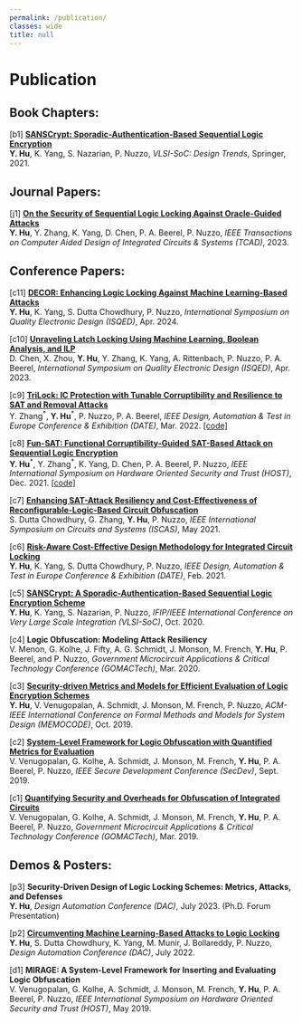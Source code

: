 ```yaml
---
permalink: /publication/
classes: wide
title: null
---
```


# Publication

## Book Chapters:

[b1] [**SANSCrypt: Sporadic-Authentication-Based Sequential Logic Encryption**](https://doi.org/10.1007/978-3-030-81641-4_12)\
**Y. Hu**, K. Yang, S. Nazarian, P. Nuzzo, *VLSI-SoC: Design Trends*, Springer, 2021. 

## Journal Papers: 

[j1] [**On the Security of Sequential Logic Locking Against Oracle-Guided Attacks**](https://doi.org/10.1109/TCAD.2023.3253428)\
**Y. Hu**, Y. Zhang, K. Yang, D. Chen, P. A. Beerel, P. Nuzzo, *IEEE Transactions on Computer Aided Design of Integrated Circuits & Systems (TCAD)*, 2023. 

## Conference Papers: 

[c11] [**DECOR: Enhancing Logic Locking Against Machine Learning-Based Attacks**](https://arxiv.org/abs/2403.01789)\
**Y. Hu**, K. Yang, S. Dutta Chowdhury, P. Nuzzo, *International Symposium on Quality Electronic Design (ISQED)*, Apr. 2024. 

[c10] [**Unraveling Latch Locking Using Machine Learning, Boolean Analysis, and ILP**](https://arxiv.org/abs/2305.00107)\
D. Chen, X. Zhou, **Y. Hu**, Y. Zhang, K. Yang, A. Rittenbach, P. Nuzzo, P. A. Beerel, *International Symposium on Quality Electronic Design (ISQED)*, Apr. 2023. 

[c9] [**TriLock: IC Protection with Tunable Corruptibility and Resilience to SAT and Removal Attacks**](https://doi.org/10.23919/DATE54114.2022.9774649)\
Y. Zhang<sup>\*</sup>, **Y. Hu**<sup>\*</sup>, P. Nuzzo, P. A. Beerel, *IEEE Design, Automation & Test in Europe Conference & Exhibition (DATE)*, Mar. 2022. [[code]](https://github.com/zyk101177/TriLock)

[c8] [**Fun-SAT: Functional Corruptibility-Guided SAT-Based Attack on Sequential Logic Encryption**](https://doi.org/10.1109/HOST49136.2021.9702267)\
**Y. Hu**<sup>\*</sup>, Y. Zhang<sup>\*</sup>, K. Yang, D. Chen, P. A. Beerel, P. Nuzzo, *IEEE International Symposium on Hardware Oriented Security and Trust (HOST)*, Dec. 2021. [[code]](https://github.com/descyphy/Fun-SAT)

[c7] [**Enhancing SAT-Attack Resiliency and Cost-Effectiveness of Reconfigurable-Logic-Based Circuit Obfuscation**](https://doi.org/10.1109/ISCAS51556.2021.9401458)\
S. Dutta Chowdhury, G. Zhang, **Y. Hu**, P. Nuzzo, *IEEE International Symposium on Circuits and Systems (ISCAS)*, May 2021. 

[c6] [**Risk-Aware Cost-Effective Design Methodology for Integrated Circuit Locking**](https://doi.org/10.23919/DATE51398.2021.9473956)
\
**Y. Hu**, K. Yang, S. Dutta Chowdhury, P. Nuzzo, *IEEE Design, Automation & Test in Europe Conference & Exhibition (DATE)*, Feb. 2021. 

[c5] [**SANSCrypt: A Sporadic-Authentication-Based Sequential Logic Encryption Scheme**](https://doi.org/10.1109/VLSI-SOC46417.2020.9344079)\
**Y. Hu**, K. Yang, S. Nazarian, P. Nuzzo, *IFIP/IEEE International Conference on Very Large Scale Integration (VLSI-SoC)*, Oct. 2020. 

[c4] **Logic Obfuscation: Modeling Attack Resiliency**\
V. Menon, G. Kolhe, J. Fifty, A. G. Schmidt, J. Monson, M. French, **Y. Hu**, P. Beerel, and P. Nuzzo, *Government Microcircuit Applications & Critical Technology Conference (GOMACTech)*, Mar. 2020.

[c3] [**Security-driven Metrics and Models for Efficient Evaluation of Logic Encryption Schemes**](https://doi.org/10.1145/3359986.3361207)\
**Y. Hu**, V. Venugopalan, A. Schmidt, J. Monson, M. French, P. Nuzzo, *ACM-IEEE International Conference on Formal Methods and Models for System Design (MEMOCODE)*, Oct. 2019. 

[c2] [**System-Level Framework for Logic Obfuscation with Quantified Metrics for Evaluation**](https://doi.org/10.1109/SecDev.2019.00020)\
V. Venugopalan, G. Kolhe, A. Schmidt, J. Monson, M. French, **Y. Hu**, P. A. Beerel, P. Nuzzo, *IEEE Secure Development Conference (SecDev)*, Sept. 2019. 

[c1] [**Quantifying Security and Overheads for Obfuscation of Integrated Circuits**](https://apps.dtic.mil/sti/citations/AD1075410)\
V. Venugopalan, G. Kolhe, A. Schmidt, J. Monson, M. French, **Y. Hu**, P. A. Beerel, P. Nuzzo, *Government Microcircuit Applications & Critical Technology Conference (GOMACTech)*, Mar. 2019. 


## Demos & Posters:

[p3] **Security-Driven Design of Logic Locking Schemes: Metrics, Attacks, and Defenses**\
**Y. Hu**, *Design Automation Conference (DAC)*, July 2023. (Ph.D. Forum Presentation)

[p2] [**Circumventing Machine Learning-Based Attacks to Logic Locking**](https://59dac.conference-program.com/presentation/?id=WIP207&sess=sess264)\
**Y. Hu**, S. Dutta Chowdhury, K. Yang, M. Munir, J. Bollareddy, P. Nuzzo, *Design Automation Conference (DAC)*, July 2022. 

[d1] **MIRAGE: A System-Level Framework for Inserting and Evaluating Logic Obfuscation**\
V. Venugopalan, G. Kolhe, A. Schmidt, J. Monson, M. French, **Y. Hu**, P. A. Beerel, P. Nuzzo, *IEEE International Symposium on Hardware Oriented Security and Trust (HOST)*, May 2019.

